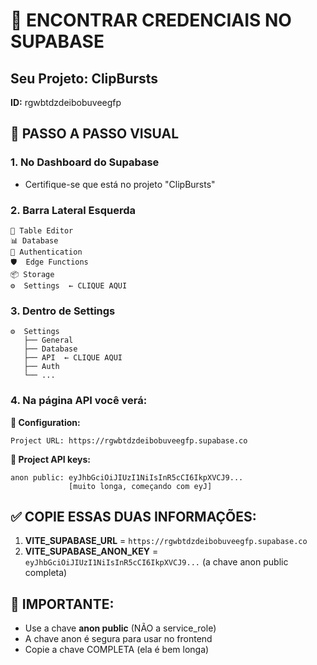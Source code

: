 # 🎯 ENCONTRAR CREDENCIAIS NO SUPABASE

## Seu Projeto: ClipBursts
**ID:** rgwbtdzdeibobuveegfp

## 📍 PASSO A PASSO VISUAL

### 1. No Dashboard do Supabase
- Certifique-se que está no projeto "ClipBursts"

### 2. Barra Lateral Esquerda
```
📁 Table Editor
📊 Database  
🔐 Authentication
🛡️  Edge Functions
📦 Storage
⚙️  Settings  ← CLIQUE AQUI
```

### 3. Dentro de Settings
```
⚙️  Settings
   ├── General
   ├── Database
   ├── API  ← CLIQUE AQUI
   ├── Auth
   └── ...
```

### 4. Na página API você verá:

**🔗 Configuration:**
```
Project URL: https://rgwbtdzdeibobuveegfp.supabase.co
```

**🔑 Project API keys:**
```
anon public: eyJhbGciOiJIUzI1NiIsInR5cCI6IkpXVCJ9...
             [muito longa, começando com eyJ]
```

## ✅ COPIE ESSAS DUAS INFORMAÇÕES:

1. **VITE_SUPABASE_URL** = `https://rgwbtdzdeibobuveegfp.supabase.co`
2. **VITE_SUPABASE_ANON_KEY** = `eyJhbGciOiJIUzI1NiIsInR5cCI6IkpXVCJ9...` (a chave anon public completa)

## 🚨 IMPORTANTE:
- Use a chave **anon public** (NÃO a service_role)
- A chave anon é segura para usar no frontend
- Copie a chave COMPLETA (ela é bem longa) 
